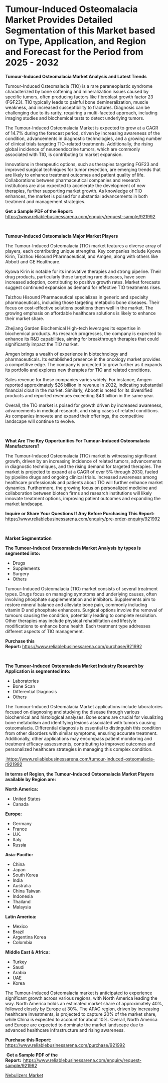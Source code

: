 <p><h1>Tumour-Induced Osteomalacia Market Provides Detailed Segmentation of this Market based on Type, Application, and Region and Forecast for the Period from 2025 - 2032</h1></p><p><strong>Tumour-Induced Osteomalacia Market Analysis and Latest Trends</strong></p>
<p><p>Tumour-Induced Osteomalacia (TIO) is a rare paraneoplastic syndrome characterized by bone softening and mineralization issues caused by specific tumors, often producing factors like fibroblast growth factor 23 (FGF23). TIO typically leads to painful bone demineralization, muscle weakness, and increased susceptibility to fractures. Diagnosis can be challenging due to its rarity, requiring a multi-faceted approach, including imaging studies and biochemical tests to detect underlying tumors.</p><p>The Tumour-Induced Osteomalacia Market is expected to grow at a CAGR of 14.7% during the forecast period, driven by increasing awareness of the condition, advancements in diagnostic technologies, and a growing number of clinical trials targeting TIO-related treatments. Additionally, the rising global incidence of neuroendocrine tumors, which are commonly associated with TIO, is contributing to market expansion. </p><p>Innovations in therapeutic options, such as therapies targeting FGF23 and improved surgical techniques for tumor resection, are emerging trends that are likely to enhance treatment outcomes and patient quality of life. Collaborations between pharmaceutical companies and research institutions are also expected to accelerate the development of new therapies, further supporting market growth. As knowledge of TIO enhances, the market is poised for substantial advancements in both treatment and management strategies.</p></p>
<p><strong>Get a Sample PDF of the Report:&nbsp;</strong> <a href="https://www.reliablebusinessarena.com/enquiry/request-sample/921992?utm_campaign=2206&utm_medium=2&utm_source=Github&utm_content=ia&utm_term=08032025&utm_id=tumour-induced-osteomalacia">https://www.reliablebusinessarena.com/enquiry/request-sample/921992</a></p>
<p>&nbsp;</p>
<p><strong>Tumour-Induced Osteomalacia Major Market Players</strong></p>
<p><p>The Tumour-Induced Osteomalacia (TIO) market features a diverse array of players, each contributing unique strengths. Key companies include Kyowa Kirin, Taizhou Hisound Pharmaceutical, and Amgen, along with others like Abbott and GE Healthcare.</p><p>Kyowa Kirin is notable for its innovative therapies and strong pipeline. Their drug products, particularly those targeting rare diseases, have seen increased adoption, contributing to positive growth rates. Market forecasts suggest continued expansion as demand for effective TIO treatments rises.</p><p>Taizhou Hisound Pharmaceutical specializes in generic and specialty pharmaceuticals, including those targeting metabolic bone diseases. Their focus on cost-effective solutions positions them well in the market. The growing emphasis on affordable healthcare solutions is likely to enhance their market share.</p><p>Zhejiang Garden Biochemical High-tech leverages its expertise in biochemical products. As research progresses, the company is expected to enhance its R&D capabilities, aiming for breakthrough therapies that could significantly impact the TIO market.</p><p>Amgen brings a wealth of experience in biotechnology and pharmaceuticals. Its established presence in the oncology market provides a competitive edge. The company is projected to grow further as it expands its portfolio and explores new therapies for TIO and related conditions.</p><p>Sales revenue for these companies varies widely. For instance, Amgen reported approximately $26 billion in revenue in 2022, indicating substantial financial clout in the market. Similarly, Abbott is noted for its diversified products and reported revenues exceeding $43 billion in the same year.</p><p>Overall, the TIO market is poised for growth driven by increased awareness, advancements in medical research, and rising cases of related conditions. As companies innovate and expand their offerings, the competitive landscape will continue to evolve.</p></p>
<p>&nbsp;</p>
<p><strong>What Are The Key Opportunities For Tumour-Induced Osteomalacia Manufacturers?</strong></p>
<p><p>The Tumour-Induced Osteomalacia (TIO) market is witnessing significant growth, driven by an increasing incidence of related tumors, advancements in diagnostic techniques, and the rising demand for targeted therapies. The market is projected to expand at a CAGR of over 5% through 2030, fueled by pipeline drugs and ongoing clinical trials. Increased awareness among healthcare professionals and patients about TIO will further enhance market dynamics. Furthermore, the growing focus on personalized medicine and collaboration between biotech firms and research institutions will likely innovate treatment options, improving patient outcomes and expanding the market landscape.</p></p>
<p><strong>Inquire or Share Your Questions If Any Before Purchasing This Report:</strong> <a href="https://www.reliablebusinessarena.com/enquiry/pre-order-enquiry/921992?utm_campaign=2206&utm_medium=2&utm_source=Github&utm_content=ia&utm_term=08032025&utm_id=tumour-induced-osteomalacia">https://www.reliablebusinessarena.com/enquiry/pre-order-enquiry/921992</a></p>
<p>&nbsp;</p>
<p><strong>Market Segmentation</strong></p>
<p><strong>The Tumour-Induced Osteomalacia Market Analysis by types is segmented into:</strong></p>
<p><ul><li>Drugs</li><li>Supplements</li><li>Surgery</li><li>Others</li></ul></p>
<p><p>Tumour-Induced Osteomalacia (TIO) market consists of several treatment types. Drugs focus on managing symptoms and underlying causes, often involving phosphate supplementation and inhibitors. Supplements aim to restore mineral balance and alleviate bone pain, commonly including vitamin D and phosphate enhancers. Surgical options involve the removal of tumours causing the condition, potentially leading to complete resolution. Other therapies may include physical rehabilitation and lifestyle modifications to enhance bone health. Each treatment type addresses different aspects of TIO management.</p></p>
<p><strong>Purchase this Report:&nbsp;</strong><a href="https://www.reliablebusinessarena.com/purchase/921992?utm_campaign=2206&utm_medium=2&utm_source=Github&utm_content=ia&utm_term=08032025&utm_id=tumour-induced-osteomalacia">https://www.reliablebusinessarena.com/purchase/921992</a></p>
<p>&nbsp;</p>
<p><strong>The Tumour-Induced Osteomalacia Market Industry Research by Application is segmented into:</strong></p>
<p><ul><li>Laboratories</li><li>Bone Scan</li><li>Differential Diagnosis</li><li>Others</li></ul></p>
<p><p>The Tumour-Induced Osteomalacia Market applications include laboratories focused on diagnosing and studying the disease through various biochemical and histological analyses. Bone scans are crucial for visualizing bone metabolism and identifying lesions associated with tumors causing osteomalacia. Differential diagnosis is essential to distinguish this condition from other disorders with similar symptoms, ensuring accurate treatment. Additionally, other applications may encompass patient monitoring and treatment efficacy assessments, contributing to improved outcomes and personalized healthcare strategies in managing this complex condition.</p></p>
<p><a href="https://www.reliablebusinessarena.com/tumour-induced-osteomalacia-r921992?utm_campaign=2206&utm_medium=2&utm_source=Github&utm_content=ia&utm_term=08032025&utm_id=tumour-induced-osteomalacia">&nbsp;https://www.reliablebusinessarena.com/tumour-induced-osteomalacia-r921992</a></p>
<p><strong>In terms of Region, the Tumour-Induced Osteomalacia Market Players available by Region are:</strong></p>
<p>
    <p> <strong> North America: </strong>
        <ul>
            <li>United States</li>
            <li>Canada</li>
        </ul>
        </p> 
    <p> <strong> Europe: </strong>
        <ul>
            <li>Germany</li>
            <li>France</li>
            <li>U.K.</li>
            <li>Italy</li>
            <li>Russia</li>
        </ul>
        </p> 
    <p> <strong> Asia-Pacific: </strong>
        <ul>
            <li>China</li>
            <li>Japan</li>
            <li>South Korea</li>
            <li>India</li>
            <li>Australia</li>
            <li>China Taiwan</li>
            <li>Indonesia</li>
            <li>Thailand</li>
            <li>Malaysia</li>
        </ul>
        </p> 
    <p> <strong> Latin America: </strong>
        <ul>
            <li>Mexico</li>
            <li>Brazil</li>
            <li>Argentina Korea</li>
            <li>Colombia</li>
        </ul>
        </p> 
    <p> <strong> Middle East & Africa: </strong>
        <ul>
            <li>Turkey</li>
            <li>Saudi</li>
            <li>Arabia</li>
            <li>UAE</li>
            <li>Korea</li>
        </ul>
    </p>
    </p>
<p><p>The Tumour-Induced Osteomalacia market is anticipated to experience significant growth across various regions, with North America leading the way. North America holds an estimated market share of approximately 40%, followed closely by Europe at 30%. The APAC region, driven by increasing healthcare investments, is projected to capture 20% of the market share, while China is expected to account for about 10%. Overall, North America and Europe are expected to dominate the market landscape due to advanced healthcare infrastructure and rising awareness.</p></p>
<p><strong>Purchase this Report: </strong><a href="https://www.reliablebusinessarena.com/purchase/921992?utm_campaign=2206&utm_medium=2&utm_source=Github&utm_content=ia&utm_term=08032025&utm_id=tumour-induced-osteomalacia">https://www.reliablebusinessarena.com/purchase/921992</a></p>
<p>&nbsp;<strong>Get a Sample PDF of the Report:&nbsp;&nbsp;</strong><a href="https://www.reliablebusinessarena.com/enquiry/request-sample/921992?utm_campaign=2206&utm_medium=2&utm_source=Github&utm_content=ia&utm_term=08032025&utm_id=tumour-induced-osteomalacia">https://www.reliablebusinessarena.com/enquiry/request-sample/921992</a></p>
<p><strong></strong></p>
<p><p><a href="https://github.com/joannesouthgate/Market-Research-Report-List-5/blob/main/nebulizers-market.md?utm_campaign=2206&utm_medium=2&utm_source=Github&utm_content=ia&utm_term=08032025&utm_id=tumour-induced-osteomalacia">Nebulizers Market</a></p></p>